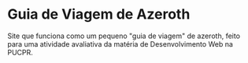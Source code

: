 <h1 style="align: center"> Guia de Viagem de Azeroth </h1>
<p style="align: center;"> Site que funciona como um pequeno "guia de viagem" de azeroth, feito para uma atividade avaliativa da matéria de Desenvolvimento Web na PUCPR. </p>

